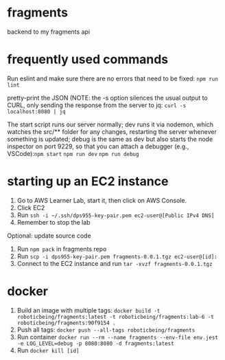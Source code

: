 # fragments
backend to my fragments api

# frequently used commands
Run eslint and make sure there are no errors that need to be fixed: ```npm run lint```

pretty-print the JSON (NOTE: the -s option silences the usual output to CURL, only sending the response from the server to jq: ```curl -s localhost:8080 | jq```

The start script runs our server normally; dev runs it via nodemon, which watches the src/** folder for any changes, restarting the server whenever something is updated; debug is the same as dev but also starts the node inspector on port 9229, so that you can attach a debugger (e.g., VSCode):```npm start``` ```npm run dev``` ```npm run debug```

# starting up an EC2 instance
1. Go to AWS Learner Lab, start it, then click on AWS Console.
2. Click EC2
3. Run ```ssh -i ~/.ssh/dps955-key-pair.pem ec2-user@[Public IPv4 DNS]```
4. Remember to stop the lab

Optional: update source code
1. Run ```npm pack``` in fragments repo
2. Run ```scp -i dps955-key-pair.pem fragments-0.0.1.tgz ec2-user@[id]:```
3. Connect to the EC2 instance and run ```tar -xvzf fragments-0.0.1.tgz```

# docker
1. Build an image with multiple tags: ```docker build -t roboticbeing/fragments:latest -t roboticbeing/fragments:lab-6 -t roboticbeing/fragments:90f9154 .``` 
2. Push all tags: ```docker push --all-tags roboticbeing/fragments```
3. Run container ```docker run --rm --name fragments --env-file env.jest -e LOG_LEVEL=debug -p 8080:8080 -d fragments:latest```
4. Run ```docker kill [id]```
